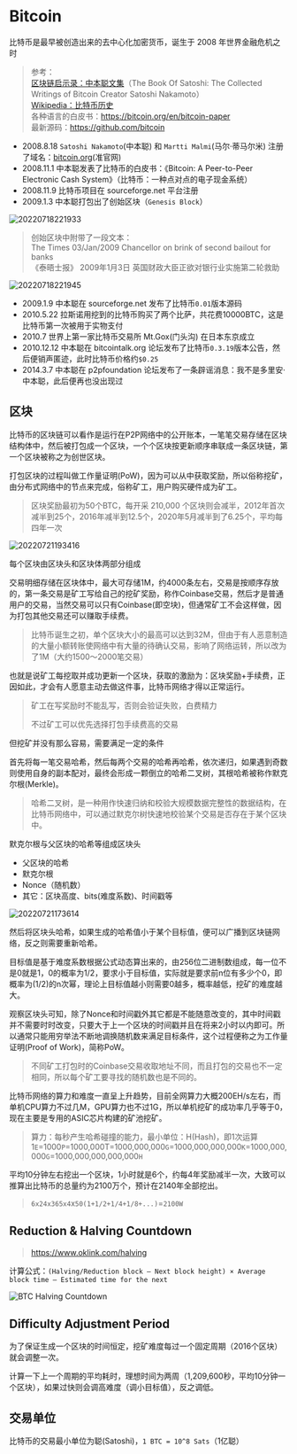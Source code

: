 # Bitcoin

比特币是最早被创造出来的去中心化加密货币，诞生于 2008 年世界金融危机之时

> 参考：  
> [区块链启示录：中本聪文集](https://book.douban.com/subject/30338899/)（The Book Of Satoshi: The Collected Writings of Bitcoin Creator Satoshi Nakamoto）  
> [Wikipedia：比特币历史](https://zh.wikipedia.org/wiki/%E6%AF%94%E7%89%B9%E5%B9%A3%E6%AD%B7%E5%8F%B2)  
> 各种语言的白皮书：<https://bitcoin.org/en/bitcoin-paper>  
> 最新源码：<https://github.com/bitcoin>

- 2008.8.18 `Satoshi Nakamoto`(中本聪) 和 `Martti Malmi`(马尔·蒂马尔米) 注册了域名：[bitcoin.org](https://bitcoin.org)(准官网)
- 2008.11.1 中本聪发表了比特币的白皮书：《Bitcoin: A Peer-to-Peer Electronic Cash System》（比特币：一种点对点的电子现金系统）
- 2008.11.9 比特币项目在 sourceforge.net 平台注册
- 2009.1.3 中本聪打包出了创始区块（`Genesis Block`）

![20220718221933](http://image.zuoright.com/20220718221933.png)

> 创始区块中附带了一段文本：  
> The Times 03/Jan/2009 Chancellor on brink of second bailout for banks  
> 《泰晤士报》 2009年1月3日 英国财政大臣正欲对银行业实施第二轮救助

![20220718221945](http://image.zuoright.com/20220718221945.png)

- 2009.1.9 中本聪在 sourceforge.net 发布了比特币`0.01`版本源码
- 2010.5.22 拉斯诺用挖到的比特币购买了两个比萨，共花费10000BTC，这是比特币第一次被用于实物支付
- 2010.7 世界上第一家比特币交易所 Mt.Gox(门头沟) 在日本东京成立
- 2010.12.12 中本聪在 bitcointalk.org 论坛发布了比特币`0.3.19`版本公告，然后便销声匿迹，此时比特币价格约`$0.25`
- 2014.3.7 中本聪在 p2pfoundation 论坛发布了一条辟谣消息：我不是多里安·中本聪，此后便再也没出现过

## 区块

比特币的区块链可以看作是运行在P2P网络中的公开账本，一笔笔交易存储在区块结构体中，然后被打包成一个区块，一个个区块按更新顺序串联成一条区块链，第一个区块被称之为创世区块。

打包区块的过程叫做工作量证明(PoW)，因为可以从中获取奖励，所以俗称挖矿，由分布式网络中的节点来完成，俗称矿工，用户购买硬件成为矿工。

> 区块奖励最初为50个BTC，每开采 210,000 个区块则会减半，2012年首次减半到25个，2016年减半到12.5个，2020年5月减半到了6.25个，平均每四年一次

![20220721193416](http://image.zuoright.com/20220721193416.png)

每个区块由区块头和区块体两部分组成

交易明细存储在区块体中，最大可存储1M，约4000条左右，交易是按顺序存放的，第一条交易是矿工写给自己的挖矿奖励，称作Coinbase交易，然后才是普通用户的交易，当然交易可以只有Coinbase(即空块)，但通常矿工不会这样做，因为打包其他交易还可以赚取手续费。

> 比特币诞生之初，单个区块大小的最高可以达到32M，但由于有人恶意制造的大量小额转账使网络中有大量的待确认交易，影响了网络运转，所以改为了1M（大约1500～2000笔交易）

也就是说矿工每挖取并成功更新一个区块，获取的激励为：区块奖励+手续费，正因如此，才会有人愿意主动去做这件事，比特币网络才得以正常运行。

> 矿工在写奖励时不能乱写，否则会验证失败，白费精力
>
> 不过矿工可以优先选择打包手续费高的交易

但挖矿并没有那么容易，需要满足一定的条件

首先将每一笔交易哈希，然后每两个交易的哈希再哈希，依次递归，如果遇到奇数则使用自身的副本配对，最终会形成一颗倒立的哈希二叉树，其根哈希被称作默克尔根(Merkle)。

> 哈希二叉树，是一种用作快速归纳和校验大规模数据完整性的数据结构，在比特币网络中，可以通过默克尔树快速地校验某个交易是否存在于某个区块中。

默克尔根与父区块的哈希等组成区块头

- 父区块的哈希
- 默克尔根
- Nonce（随机数）
- 其它：区块高度、bits(难度系数)、时间戳等

![20220721173614](http://image.zuoright.com/20220721173614.png)

然后将区块头哈希，如果生成的哈希值小于某个目标值，便可以广播到区块链网络，反之则需要重新哈希。

目标值是基于难度系数根据公式动态算出来的，由256位二进制数组成，每一位不是0就是1，0的概率为1/2，要求小于目标值，实际就是要求前n位有多少个0，即概率为(1/2)的n次幂，理论上目标值越小则需要0越多，概率越低，挖矿的难度越大。

观察区块头可知，除了Nonce和时间戳外其它都是不能随意改变的，其中时间戳并不需要时时改变，只要大于上一个区块的时间戳并且在将来2小时以内即可。所以通常只能用穷举法不断地调换随机数来满足目标条件，这个过程便称之为工作量证明(Proof of Work)，简称PoW。

> 不同矿工打包时的Coinbase交易收取地址不同，而且打包的交易也不一定相同，所以每个矿工要寻找的随机数也是不同的。

比特币网络的算力和难度一直呈上升趋势，目前全网算力大概200EH/s左右，而单机CPU算力不过几M，GPU算力也不过1G，所以单机挖矿的成功率几乎等于0，现在主要是专用的ASIC芯片构建的矿池挖矿。

> 算力：每秒产生哈希碰撞的能力，最小单位：H(Hash)，即1次运算  
> 1`E`=1000`P`=1000,000T=1000,000,000`G`=1000,000,000,000`K`=1000,000,000`G`=1000,000,000,000,000`H`

平均10分钟左右挖出一个区块，1小时就是6个，约每4年奖励减半一次，大致可以推算出比特币的总量约为2100万个，预计在2140年全部挖出。

> `6x24x365x4`x`50(1+1/2+1/4+1/8+...)`=`2100W`

## Reduction & Halving Countdown

> <https://www.oklink.com/halving>

计算公式：`(Halving/Reduction block – Next block height) × Average block time – Estimated time for the next`

![BTC Halving Countdown](https://image.zuoright.com/BTC%20Halving%20Countdown.png)

## Difficulty Adjustment Period

为了保证生成一个区块的时间恒定，挖矿难度每过一个固定周期（2016个区块）就会调整一次。

计算一下上一个周期的平均耗时，理想时间为两周（1,209,600秒，平均10分钟一个区块），如果过快则会调高难度（调小目标值），反之调低。

## 交易单位

比特币的交易最小单位为聪(Satoshi)，`1 BTC = 10^8 Sats`（1亿聪）
